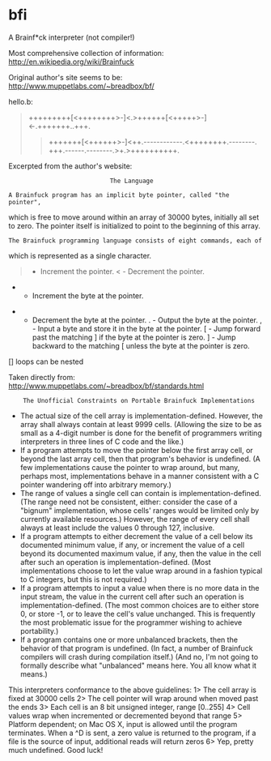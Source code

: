 # bfi
A Brainf*ck interpreter (not compiler!)

Most comprehensive collection of information:
http://en.wikipedia.org/wiki/Brainfuck

Original author's site seems to be:
http://www.muppetlabs.com/~breadbox/bf/

hello.b:
>+++++++++[<++++++++>-]<.>++++++[<+++++>-]<-.+++++++..+++.
>>+++++++[<++++++>-]<++.------------.<++++++++.--------.
+++.------.--------.>+.>++++++++++.

Excerpted from the author's website:
	
								The Language

	A Brainfuck program has an implicit byte pointer, called "the pointer",
which is free to move around within an array of 30000 bytes, initially all
set to zero. The pointer itself is initialized to point to the beginning of
this array.

	The Brainfuck programming language consists of eight commands, each of
which is represented as a single character.

> - Increment the pointer.
< - Decrement the pointer.
+ - Increment the byte at the pointer.
- - Decrement the byte at the pointer.
. - Output the byte at the pointer.
, - Input a byte and store it in the byte at the pointer.
[ - Jump forward past the matching ] if the byte at the pointer is zero.
] - Jump backward to the matching [ unless the byte at the pointer is zero.

[] loops can be nested

Taken directly from:
http://www.muppetlabs.com/~breadbox/bf/standards.html

		The Unofficial Constraints on Portable Brainfuck Implementations

-	The actual size of the cell array is implementation-defined. However,
	the array shall always contain at least 9999 cells. (Allowing the size
	to be as small as a 4-digit number is done for the benefit of
	programmers writing interpreters in three lines of C code and the like.)
-	If a program attempts to move the pointer below the first array cell, or
	beyond the last array cell, then that program's behavior is undefined.
	(A few implementations cause the pointer to wrap around, but many,
	perhaps most, implementations behave in a manner consistent with a C
	pointer wandering off into arbitrary memory.)
-	The range of values a single cell can contain is implementation-defined.
	(The range need not be consistent, either: consider the case of a
	"bignum" implementation, whose cells' ranges would be limited only by
	currently available resources.) However, the range of every cell shall
	always at least include the values 0 through 127, inclusive.
-	If a program attempts to either decrement the value of a cell below its
	documented minimum value, if any, or increment the value of a cell
	beyond its documented maximum value, if any, then the value in the cell
	after such an operation is implementation-defined. (Most implementations
	choose to let the value wrap around in a fashion typical to C integers,
	but this is not required.)
-	If a program attempts to input a value when there is no more data in the
	input stream, the value in the current cell after such an operation is
	implementation-defined. (The most common choices are to either store 0,
	or store -1, or to leave the cell's value unchanged. This is frequently
	the most problematic issue for the programmer wishing to achieve
	portability.)
-	If a program contains one or more unbalanced brackets, then the behavior
	of that program is undefined. (In fact, a number of Brainfuck compilers
	will crash during compilation itself.) (And no, I'm not going to
	formally describe what "unbalanced" means here. You all know what it
	means.)

This interpreters conformance to the above guidelines:
	1> The cell array is fixed at 30000 cells
	2> The cell pointer will wrap around when moved past the ends
	3> Each cell is an 8 bit unsigned integer, range [0..255]
	4> Cell values wrap when incremented or decremented beyond that range
	5> Platform dependent; on Mac OS X, input is allowed until the program
	   terminates. When a ^D is sent, a zero value is returned to the
	   program, if a file is the source of input, additional reads will
	   return zeros
	6> Yep, pretty much undefined. Good luck!
